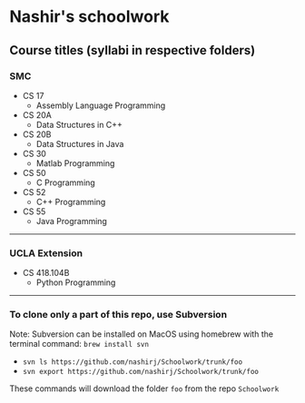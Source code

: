 # Nashir's schoolwork
## Course titles (syllabi in respective folders)

### SMC
* CS 17
	* Assembly Language Programming
* CS 20A
	* Data Structures in C++
* CS 20B
	* Data Structures in Java
* CS 30
	* Matlab Programming
* CS 50
	* C Programming
* CS 52
	* C++ Programming
* CS 55
	* Java Programming

---

### UCLA Extension
* CS 418.104B
	* Python Programming

---

### To clone only a part of this repo, use Subversion
Note: Subversion can be installed on MacOS using homebrew with the terminal command: `brew install svn`

* `svn ls https://github.com/nashirj/Schoolwork/trunk/foo`
* `svn export https://github.com/nashirj/Schoolwork/trunk/foo`

These commands will download the folder `foo` from the repo `Schoolwork`
